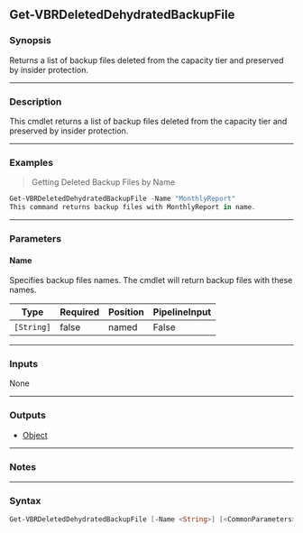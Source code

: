 Get-VBRDeletedDehydratedBackupFile
----------------------------------

### Synopsis
Returns a list of backup files deleted from the capacity tier and preserved by insider protection.

---

### Description

This cmdlet returns a list of backup files deleted from the capacity tier and preserved by insider protection.

---

### Examples
> Getting Deleted Backup Files by Name

```PowerShell
Get-VBRDeletedDehydratedBackupFile -Name "MonthlyReport"
This command returns backup files with MonthlyReport in name.
```

---

### Parameters
#### **Name**
Specifies backup files names. The cmdlet will return backup files with these names.

|Type      |Required|Position|PipelineInput|
|----------|--------|--------|-------------|
|`[String]`|false   |named   |False        |

---

### Inputs
None

---

### Outputs
* [Object](https://learn.microsoft.com/en-us/dotnet/api/System.Object)

---

### Notes

---

### Syntax
```PowerShell
Get-VBRDeletedDehydratedBackupFile [-Name <String>] [<CommonParameters>]
```
